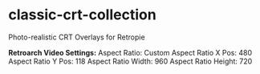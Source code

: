 # classic-crt-collection
Photo-realistic CRT Overlays for Retropie

**Retroarch Video Settings:** 
Aspect Ratio: Custom
Aspect Ratio X Pos: 480
Aspect Ratio Y Pos: 118
Aspect Ratio Width: 960
Aspect Ratio Height: 720

